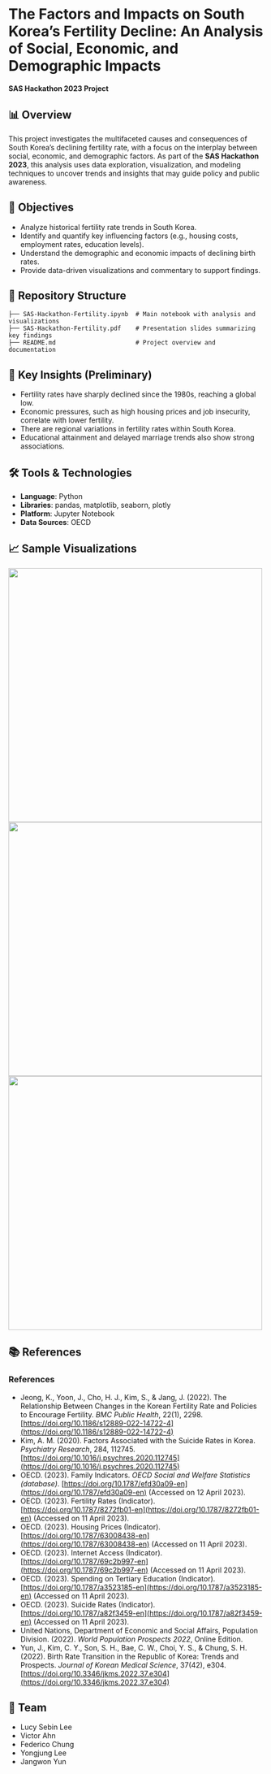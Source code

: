 # The Factors and Impacts on South Korea’s Fertility Decline: An Analysis of Social, Economic, and Demographic Impacts
**SAS Hackathon 2023 Project**

## 📊 Overview  
This project investigates the multifaceted causes and consequences of South Korea’s declining fertility rate, with a focus on the interplay between social, economic, and demographic factors. As part of the **SAS Hackathon 2023**, this analysis uses data exploration, visualization, and modeling techniques to uncover trends and insights that may guide policy and public awareness.

## 🎯 Objectives  
- Analyze historical fertility rate trends in South Korea.  
- Identify and quantify key influencing factors (e.g., housing costs, employment rates, education levels).  
- Understand the demographic and economic impacts of declining birth rates.  
- Provide data-driven visualizations and commentary to support findings.

## 📁 Repository Structure  
```
├── SAS-Hackathon-Fertility.ipynb  # Main notebook with analysis and visualizations
├── SAS-Hackathon-Fertility.pdf    # Presentation slides summarizing key findings
├── README.md                      # Project overview and documentation
```

## 🧠 Key Insights (Preliminary)  
- Fertility rates have sharply declined since the 1980s, reaching a global low.
- Economic pressures, such as high housing prices and job insecurity, correlate with lower fertility.
- There are regional variations in fertility rates within South Korea.
- Educational attainment and delayed marriage trends also show strong associations.

## 🛠 Tools & Technologies  
- **Language**: Python  
- **Libraries**: pandas, matplotlib, seaborn, plotly  
- **Platform**: Jupyter Notebook  
- **Data Sources**: OECD  

## 📈 Sample Visualizations  
<img src="https://github.com/user-attachments/assets/e5d42705-fcf4-4a46-bf68-071dd85d1376" width="500" />
<img src="https://github.com/user-attachments/assets/1a497b65-e6b8-411b-87ec-1440415b35d8" width="500" />
<img src="https://github.com/user-attachments/assets/e8d10cbe-10bd-4230-930a-bb1c978648fe" width="500" />

## 📚 References  
### References
- Jeong, K., Yoon, J., Cho, H. J., Kim, S., & Jang, J. (2022). The Relationship Between Changes in the Korean Fertility Rate and Policies to Encourage Fertility. *BMC Public Health*, 22(1), 2298. [https://doi.org/10.1186/s12889-022-14722-4](https://doi.org/10.1186/s12889-022-14722-4)
- Kim, A. M. (2020). Factors Associated with the Suicide Rates in Korea. *Psychiatry Research*, 284, 112745. [https://doi.org/10.1016/j.psychres.2020.112745](https://doi.org/10.1016/j.psychres.2020.112745)
- OECD. (2023). Family Indicators. *OECD Social and Welfare Statistics (database)*. [https://doi.org/10.1787/efd30a09-en](https://doi.org/10.1787/efd30a09-en) (Accessed on 12 April 2023).
- OECD. (2023). Fertility Rates (Indicator). [https://doi.org/10.1787/8272fb01-en](https://doi.org/10.1787/8272fb01-en) (Accessed on 11 April 2023).
- OECD. (2023). Housing Prices (Indicator). [https://doi.org/10.1787/63008438-en](https://doi.org/10.1787/63008438-en) (Accessed on 11 April 2023).
- OECD. (2023). Internet Access (Indicator). [https://doi.org/10.1787/69c2b997-en](https://doi.org/10.1787/69c2b997-en) (Accessed on 11 April 2023).
- OECD. (2023). Spending on Tertiary Education (Indicator). [https://doi.org/10.1787/a3523185-en](https://doi.org/10.1787/a3523185-en) (Accessed on 11 April 2023).
- OECD. (2023). Suicide Rates (Indicator). [https://doi.org/10.1787/a82f3459-en](https://doi.org/10.1787/a82f3459-en) (Accessed on 11 April 2023).
- United Nations, Department of Economic and Social Affairs, Population Division. (2022). *World Population Prospects 2022*, Online Edition.
- Yun, J., Kim, C. Y., Son, S. H., Bae, C. W., Choi, Y. S., & Chung, S. H. (2022). Birth Rate Transition in the Republic of Korea: Trends and Prospects. *Journal of Korean Medical Science*, 37(42), e304. [https://doi.org/10.3346/jkms.2022.37.e304](https://doi.org/10.3346/jkms.2022.37.e304)

## 👥 Team  
- Lucy Sebin Lee
- Victor Ahn
- Federico Chung
- Yongjung Lee
- Jangwon Yun
